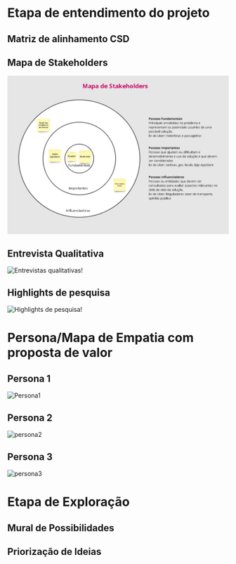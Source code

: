 # Etapa de entendimento do projeto

## Matriz de alinhamento CSD

<!-- Coloque aqui e depois apague esta escrita -->

## Mapa de Stakeholders

![Mapa de Stakeholders!](https://github.com/ICEI-PUC-Minas-PCO-ADS-TI/2024-2-p2-tiapn-doaso/blob/d71fe1d6c91e8a8f3f6a4f27188f89060e74e7a6/docs/images/Mapa%20de%20StakeHolders.jpeg)



## Entrevista Qualitativa
![Entrevistas qualitativas!](https://github.com/user-attachments/assets/379dd98c-382c-400e-bbf9-41d8dd1e20ae)

## Highlights de pesquisa
![Highlights de pesquisa!](https://github.com/user-attachments/assets/f1e5fd9a-555b-439a-b7ca-fb2586bee504)

# Persona/Mapa de Empatia com proposta de valor

## Persona 1
![Persona1](https://github.com/user-attachments/assets/7b906cea-a618-4728-b192-77067d96c2e7)

## Persona 2
![persona2](https://github.com/user-attachments/assets/97db2be1-6f62-41d6-a5f4-907195f686c3)

## Persona 3
![persona3](https://github.com/user-attachments/assets/c07c1757-0a7c-4cae-959a-75ce0a05360a)



# Etapa de Exploração

## Mural de Possibilidades 
<!-- Coloque aqui e depois apague esta escrita -->


## Priorização de Ideias
<!-- Coloque aqui e depois apague esta escrita -->


